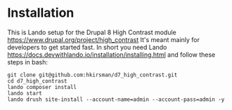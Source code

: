 # Installation

This is Lando setup for the Drupal 8 High Contrast module https://www.drupal.org/project/high_contrast
It's meant mainly for developers to get started fast. In short you need Lando
https://docs.devwithlando.io/installation/installing.html and follow these steps in bash:

    git clone git@github.com:hkirsman/d7_high_contrast.git
    cd d7_high_contrast
    lando composer install
    lando start
    lando drush site-install --account-name=admin --account-pass=admin -y


